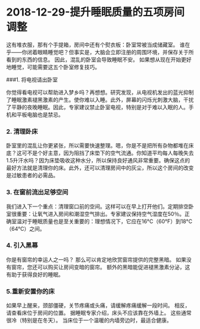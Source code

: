 # 2018-12-29-提升睡眠质量的五项房间调整

这有堆衣服，那有个手提箱，房间中还有个熨衣板：卧室常被当成储藏室。 谁在乎——你闭着眼睛睡觉吧？但事实是，大脑会立即注册的周围环境，并保存关于所看到的东西的信息。 因此，混乱的卧室会导致睡眠不安。 如果想从现在开始更好地睡觉，可能需要这五个卧室修复技巧。

###1. 将电视请出卧室

你觉得看电视可以帮助进入梦乡吗？再想想。研究发现，从电视机发出的蓝光抑制了睡眠激素褪黑激素的产生。使你难以入睡。此外，屏幕的闪烁光刺激大脑，干扰了平静的夜晚睡眠。因此，专家建议禁止卧室电视，特别是对于难以入眠的人。手机和平板电脑也是禁忌。

### 2. 清理卧床
卧室里的混乱让你更紧张，所以需要快速整理。嗯，你是不是把所有杂物都堆在床底？这可不是个好主意，因为阻挡了床垫下的空气流通。你知道平均每人每晚失去1.5升汗水吗？因为床垫吸收这种水分，所以保持良好通风非常重要。确保这点的最好方法就是清理你的床。此外，还可以清理房间中的灰尘，所以这个房间的改变是过敏患者的必需品。

### 3. 在窗前流出足够空间

我们进入下一个重点：清理窗口前的空间。这样可以在早上打开他们。定期排空卧室很重要：让氧气进入房间和潮湿空气排出。专家建议保持空气湿度在50％。正确室温对于睡眠质量也是至关重要的：理想情况下，它应在16°C（60°F）到18°C（64°C）之间。

### 4. 引入黑幕

你是有窗帘的幸运人之一吗？ 那么可以肯定地欣赏窗帘提供的完整黑暗。 如果没有窗帘，您还可以购买让房间变暗的窗帘。 额外的黑暗能促进褪黑激素分泌，这有助于获得良好的睡眠。

### 5.重新安置你的床

如果早上醒来，颈部僵硬，关节疼痛或头痛，请缓解疼痛缓解一段时间。 相反，请查看床位于房间的位置。 据睡眠专家介绍，床头不应该靠在外墙上。 这些通常很冷（特别是在冬天）。 当床位于一个温暖的内墙旁边时，最适合健康。
